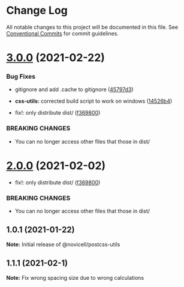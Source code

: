 # Change Log

All notable changes to this project will be documented in this file.
See [Conventional Commits](https://conventionalcommits.org) for commit guidelines.

# [3.0.0](https://github.com/Novicell/frontend-packages/compare/@novicell/css-utils@1.1.1...@novicell/css-utils@3.0.0) (2021-02-22)


### Bug Fixes

* gitignore and add .cache to gitignore ([45797d3](https://github.com/Novicell/frontend-packages/commit/45797d39dc4125bb0ae3665a575fc8400b55ff55))
* **css-utils:** corrected build script to work on windows ([14526b4](https://github.com/Novicell/frontend-packages/commit/14526b4c02aa0581420f1fdf87b1f2dd05755a0e))


* fix!: only distribute dist/ ([f369800](https://github.com/Novicell/frontend-packages/commit/f369800d9bd69f0da3642f0b9651433bf05e5a13))


### BREAKING CHANGES

* You can no longer access other files that those in dist/






# [2.0.0](https://github.com/Novicell/frontend-packages/compare/@novicell/css-utils@1.1.1...@novicell/css-utils@2.0.0) (2021-02-02)


* fix!: only distribute dist/ ([f369800](https://github.com/Novicell/frontend-packages/commit/f369800d9bd69f0da3642f0b9651433bf05e5a13))


### BREAKING CHANGES

* You can no longer access other files that those in dist/





## 1.0.1 (2021-01-22)

**Note:** Initial release of @novicell/postcss-utils
## 1.1.1 (2021-02-1)

**Note:** Fix wrong spacing size due to wrong calculations
